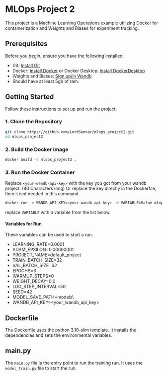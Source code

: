 # MLOps Project 2

This project is a Machine Learning Operations example utilizing Docker for containerization and Weights and Biases for experiment tracking.

## Prerequisites

Before you begin, ensure you have the following installed:

- Git: [Install Git](https://git-scm.com/book/en/v2/Getting-Started-Installing-Git)
- Docker: [Install Docker](https://docs.docker.com/get-docker/) or Docker Desktop: [Install DockerDesktop](https://www.docker.com/products/docker-desktop/)
- Weights and Biases: [Sign up/in Wandb](https://wandb.ai/site)
- Should have at least 5gb of ram.

## Getting Started

Follow these instructions to set up and run the project.

### 1. Clone the Repository

```bash
git clone https://github.com/LordSennar/mlops_project2.git
cd mlops_project2
```

### 2. Build the Docker Image

```bash
docker build -t mlops_project2 .
```

### 3. Run the Docker Container
Replace `<your-wandb-api-key>` with the key you got from your wandb project. (40 Characters long)
Or replace the key directly in the Dockerfile, then it isnt needed in this command.
```bash
docker run -e WANDB_API_KEY=<your-wandb-api-key> -e VARIABLE=Value mlops_project2
```
replace `VARIABLE` with a variable from the list below.

#### Variables for Run

These variables can be used to start a run. 

- LEARNING_RATE=0.0001
- ADAM_EPSILON=0.00000001
- PROJECT_NAME=default_project
- TRAIN_BATCH_SIZE=32
- VAL_BATCH_SIZE=32
- EPOCHS=3
- WARMUP_STEPS=0
- WEIGHT_DECAY=0.0
- LOG_STEP_INTERVAL=50
- SEED=42
- MODEL_SAVE_PATH=models\
- WANDB_API_KEY=<your_wandb_api_key>

## Dockerfile

The Dockerfile uses the python 3.10-slim template. It installs the dependencies and sets the environmental variables.

## main.py

The `main.py` file is the entry point to run the training run. It uses the `model_train.py` file to start the run.
